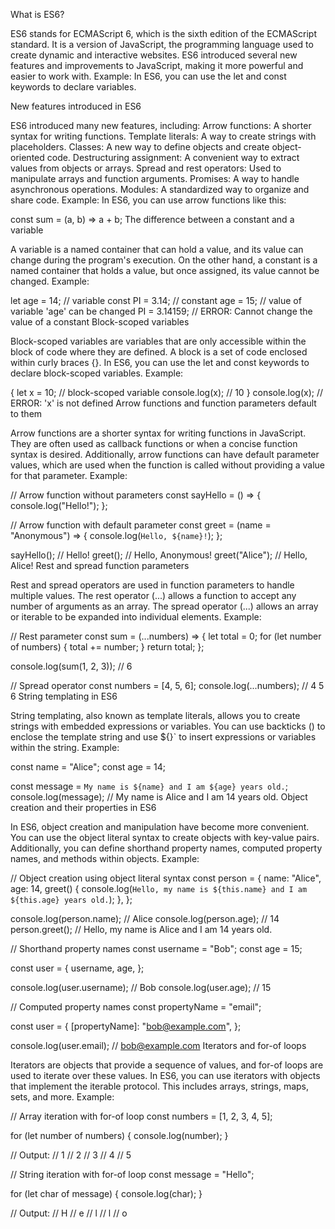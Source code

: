 What is ES6?

ES6 stands for ECMAScript 6, which is the sixth edition of the ECMAScript standard. It is a version of JavaScript, the programming language used to create dynamic and interactive websites. ES6 introduced several new features and improvements to JavaScript, making it more powerful and easier to work with.
Example: In ES6, you can use the let and const keywords to declare variables.

New features introduced in ES6

ES6 introduced many new features, including:
Arrow functions: A shorter syntax for writing functions.
Template literals: A way to create strings with placeholders.
Classes: A new way to define objects and create object-oriented code.
Destructuring assignment: A convenient way to extract values from objects or arrays.
Spread and rest operators: Used to manipulate arrays and function arguments.
Promises: A way to handle asynchronous operations.
Modules: A standardized way to organize and share code.
Example: In ES6, you can use arrow functions like this:

const sum = (a, b) => a + b;
The difference between a constant and a variable

A variable is a named container that can hold a value, and its value can change during the program's execution. On the other hand, a constant is a named container that holds a value, but once assigned, its value cannot be changed.
Example:

let age = 14; // variable
const PI = 3.14; // constant
age = 15; // value of variable 'age' can be changed
PI = 3.14159; // ERROR: Cannot change the value of a constant
Block-scoped variables

Block-scoped variables are variables that are only accessible within the block of code where they are defined. A block is a set of code enclosed within curly braces {}. In ES6, you can use the let and const keywords to declare block-scoped variables.
Example:

{
  let x = 10; // block-scoped variable
  console.log(x); // 10
}
console.log(x); // ERROR: 'x' is not defined
Arrow functions and function parameters default to them

Arrow functions are a shorter syntax for writing functions in JavaScript. They are often used as callback functions or when a concise function syntax is desired. Additionally, arrow functions can have default parameter values, which are used when the function is called without providing a value for that parameter.
Example:

// Arrow function without parameters
const sayHello = () => {
  console.log("Hello!");
};

// Arrow function with default parameter
const greet = (name = "Anonymous") => {
  console.log(`Hello, ${name}!`);
};

sayHello(); // Hello!
greet(); // Hello, Anonymous!
greet("Alice"); // Hello, Alice!
Rest and spread function parameters

Rest and spread operators are used in function parameters to handle multiple values. The rest operator (...) allows a function to accept any number of arguments as an array. The spread operator (...) allows an array or iterable to be expanded into individual elements.
Example:

// Rest parameter
const sum = (...numbers) => {
  let total = 0;
  for (let number of numbers) {
    total += number;
  }
  return total;
};

console.log(sum(1, 2, 3)); // 6

// Spread operator
const numbers = [4, 5, 6];
console.log(...numbers); // 4 5 6
String templating in ES6

String templating, also known as template literals, allows you to create strings with embedded expressions or variables. You can use backticks () to enclose the template string and use ${}` to insert expressions or variables within the string.
Example:

const name = "Alice";
const age = 14;

const message = `My name is ${name} and I am ${age} years old.`;
console.log(message); // My name is Alice and I am 14 years old.
Object creation and their properties in ES6

In ES6, object creation and manipulation have become more convenient. You can use the object literal syntax to create objects with key-value pairs. Additionally, you can define shorthand property names, computed property names, and methods within objects.
Example:

// Object creation using object literal syntax
const person = {
  name: "Alice",
  age: 14,
  greet() {
    console.log(`Hello, my name is ${this.name} and I am ${this.age} years old.`);
  },
};

console.log(person.name); // Alice
console.log(person.age); // 14
person.greet(); // Hello, my name is Alice and I am 14 years old.

// Shorthand property names
const username = "Bob";
const age = 15;

const user = {
  username,
  age,
};

console.log(user.username); // Bob
console.log(user.age); // 15

// Computed property names
const propertyName = "email";

const user = {
  [propertyName]: "bob@example.com",
};

console.log(user.email); // bob@example.com
Iterators and for-of loops

Iterators are objects that provide a sequence of values, and for-of loops are used to iterate over these values. In ES6, you can use iterators with objects that implement the iterable protocol. This includes arrays, strings, maps, sets, and more.
Example:

// Array iteration with for-of loop
const numbers = [1, 2, 3, 4, 5];

for (let number of numbers) {
  console.log(number);
}

// Output:
// 1
// 2
// 3
// 4
// 5

// String iteration with for-of loop
const message = "Hello";

for (let char of message) {
  console.log(char);
}

// Output:
// H
// e
// l
// l
// o
